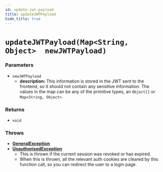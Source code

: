 ```yaml
---
id: update-jwt-payload
title: updateJWTPayload
hide_title: true
---
```


# `updateJWTPayload(Map<String, Object>  newJWTPayload)`

### Parameters
- `newJWTPayload`
    - **description:** This information is stored in the JWT sent to the frontend, so it should not contain any sensitive information. The values in the map can be any of the primitive types, an `Object[]` or `Map<String, Object>`.

### Returns
- `void`

### Throws
- **[GeneralException](../error-handling/general-error)**
- **[UnauthorisedException](../error-handling/unauthorised)**
    - This is thrown if the current session was revoked or has expired.
    - When this is thrown, all the relevant auth cookies are cleared by this function call, so you can redirect the user to a login page.